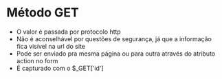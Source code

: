 <h1>Método GET</h1>
<ul>
    <li>O valor é passada por protocolo http</li>
    <li>Não é aconselhável por questões de segurança, já que a informação fica visível na url do site</li>
    <li>Pode ser enviado pra mesma página ou para outra através do atributo action no form</li>
    <li>É capturado com o $_GET['id']</li>
</ul>